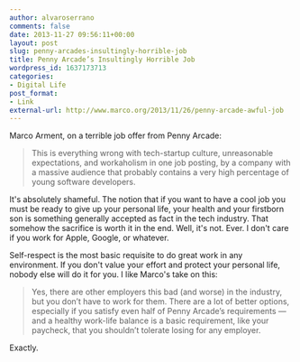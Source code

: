 ```yaml
---
author: alvaroserrano
comments: false
date: 2013-11-27 09:56:11+00:00
layout: post
slug: penny-arcades-insultingly-horrible-job
title: Penny Arcade’s Insultingly Horrible Job
wordpress_id: 1637173713
categories:
- Digital Life
post_format:
- Link
external-url: http://www.marco.org/2013/11/26/penny-arcade-awful-job
---
```


Marco Arment, on a terrible job offer from Penny Arcade:



<blockquote>This is everything wrong with tech-startup culture, unreasonable expectations, and workaholism in one job posting, by a company with a massive audience that probably contains a very high percentage of young software developers.</blockquote>



It's absolutely shameful. The notion that if you want to have a cool job you must be ready to give up your personal life, your health and your firstborn son is something generally accepted as fact in the tech industry. That somehow the sacrifice is worth it in the end. Well, it's not. Ever. I don't care if you work for Apple, Google, or whatever.

Self-respect is the most basic requisite to do great work in any environment. If you don't value your effort and protect your personal life, nobody else will do it for you. I like Marco's take on this:



<blockquote>Yes, there are other employers this bad (and worse) in the industry, but you don’t have to work for them. There are a lot of better options, especially if you satisfy even half of Penny Arcade’s requirements — and a healthy work-life balance is a basic requirement, like your paycheck, that you shouldn’t tolerate losing for any employer.</blockquote>



Exactly.
